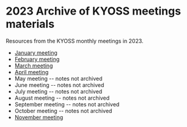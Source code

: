 # 2023 Archive of KYOSS meetings materials

Resources from the KYOSS monthly meetings in 2023.

* [January meeting](01-January)
* [February meeting](02-February)
* [March meeting](03-March)
* [April meeting](04-April)
* May meeting -- notes not archived
* June meeting -- notes not archived
* July meeting -- notes not archived
* August meeting -- notes not archived
* September meeting -- notes not archived
* October meeting -- notes not archived
* [November meeting](11-November)
